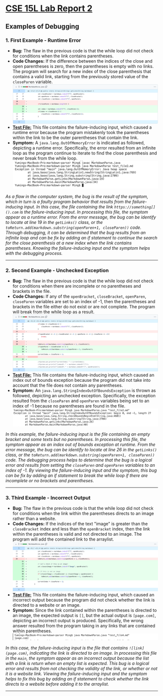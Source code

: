# [CSE 15L Lab Report 2](https://yuming73.github.io/cse15l-lab-reports/lab-report-2-week-4.html)    
## Examples of Debugging    

### 1. First Example - Runtime Error    
* **Bug:** The flaw in the previous code is that the while loop did not check for conditions when the link contains parentheses.    
* **Code Changes:** If the difference between the indices of the close and open parentheses is zero, then the parentheses is empty with no links. The program will search for a new index of the close parenthesis that contains a valid link, starting from the previously stored value of the `closeParen` variable.    
![code change diff 1](lab3_screenshot2.png)    
* **[Test File:](https://github.com/yuming73/markdown-parser/commit/c8a4acc428375c279d1824fb3340ee390fa525dd)** This file contains the failure-inducing input, which caused a runtime error because the program mistakenly took the parentheses within the link to be the outer parentheses that contain the link.    
* **Symptom:** A `java.lang.OutOfMemoryError` is indicated as followed, depicting a runtime error. Specifically, the error resulted from an infinite loop as the program continue to iterate to find the close parenthesis and never break from the while loop.    
![runtime failure](lab3_screenshot1.png)    

*As a flaw in the computer system, the bug is the result of the symptom, which in turn is a faulty program behavior that results from the failure-inducing input. In this case, the file containing the link `https://something[]().com` is the failure-inducing input. In processing this file, the symptom appear as a runtime error. From the error message, the bug can be identify to locate at line 19 in the `getLinks()` class, or the `toReturn.add(markdown.substring(openParen+1, closeParen))` code. Through debugging, it can be determined that the bug results from an infinite loop and can be fix by adding an if statement to continue the search for the close parenthesis at a new index when the link contains parentheses. Knowing the failure-inducing input and the symptom helps with the debugging process.*    

---   

### 2. Second Example - Unchecked Exception    
* **Bug:** The flaw in the previous code is that the while loop did not check for conditions when there are incomplete or no parentheses and brackets in the file.    
* **Code Changes:** If any of the `openBracket`, `closeBracket`, `openParen`, `closeParen` variables are set to an index of -1, then the parentheses and brackets in the file either do not exist or are not complete. The program will break from the while loop as a result.    
![code change diff 2](lab3_screenshot3.png)    
* **[Test File:](https://github.com/yuming73/markdown-parser/commit/8d20e8d24ce16085bd3f9109ffabed8e2b8fe2f0)** This file contains the failure-inducing input, which caused an index out of bounds exception because the program did not take into account that the file does not contain any parentheses.    
* **Symptom:** An `java.lang.StringIndexOutOfBoundsException` is thrown as followed, depicting an unchecked exception. Specifically, the exception resulted from the `closeParen` and `openParen` variables being set to an index of -1 because no parentheses are found in the file.    
![index out of bounds](lab3_screenshot4.png)   

*In this example, the failure-inducing input is the file containing an empty bracket and some texts but no parentheses. In processing this file, the symptom appear as an index out of bounds exception at runtime. From the error message, the bug can be identify to locate at line 26 in the `getLinks()` class, or the `toReturn.add(markdown.substring(openParen+1, closeParen))` code. The debugging process helps to determine that the bug is a logical error and results from setting the `closeParen` and `openParen` variables to an index of -1. By viewing the failure-inducing input and the symptom, this bug can be fix by adding an if statement to break the while loop if there are incomplete or no brackets and parentheses.*    

---   

### 3. Third Example - Incorrect Output    
* **Bug:** The flaw in the previous code is that the while loop did not check for conditions when the link within the parentheses directs to an image rather than a website.    
* **Code Changes:** If the indices of the text "image" is greater than the `closeBracket` index and less than the `openBracket` index, then the link within the parentheses is valid and not directed to an image. The program will add the contained link to the arraylist.    
![code change diff 3](lab3_screenshot5.png)    
* **[Test File:](https://github.com/yuming73/markdown-parser/commit/43c5b82c125c0f295edeaa01462997f54ff0b654)** This file contains the failure-inducing input, which caused an incorrect output because the program did not check whether the link is directed to a website or an image.    
* **Symptom:** Since the link contained within the parentheses is directed to an image, the expected output is `[]`, but the actual output is `[page.com]`, depicting an incorrect output is produced. Specifically, the wrong answer resulted from the program taking in any links that are contained within parentheses.    
![incorrect output](lab3_screenshot6.png)    

*In this case, the failure-inducing input is the file that contains `![link](page.com)`, indicating the link is directed to an image. In processing this file in the `main`, the symptom appear as an incorrect output because the list with a link is return when an empty list is expected. This bug is a logical error and results from not checking the validity of the link, or whether or not it is a website link. Viewing the failure-inducing input and the symptom helps to fix this bug by adding an if statement to check whether the link directs to a website before adding it to the arraylist.*    

---   